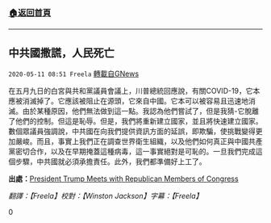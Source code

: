 ###  [:house:返回首頁](https://github.com/ourhimalayas/txt)
---

## 中共國撒謊，人民死亡
`2020-05-11 08:51 Freela` [轉載自GNews](https://gnews.org/zh-hant/200147/)

在五月九日的白宮與共和黨議員會議上，川普總統回應說，有關COVID-19，它本應被消滅掉了。它應該被阻止在源頭，它來自中國。它本可以被容易且迅速地消滅。由於某種原因，他們無法做到這一點。我認為他們嘗試了，但是我猜-它脫離了他們的控制。但這是恥辱。但是，我們將重新建立國家，並且將快速建立國家。數個眾議員強調說，中共國在向我們提供資訊方面的延誤，即欺騙，使挑戰變得更加嚴峻。而且，事實上我們正在調查世界衛生組織，以及他們如何真正與中國共產黨密切合作，以及在早期掩蓋這種病毒，這一事實絕對是可恥的。一旦我們完成這個步驟，中共國就必須承擔責任。此外，我們都準備好上工了。

**出處：**[President Trump Meets with Republican Members of Congress](https://www.youtube.com/watch?v=aZiaqCejsrw)

*翻譯：【Freela】校對：【Winston Jackson】字幕：【Freela】*

0
